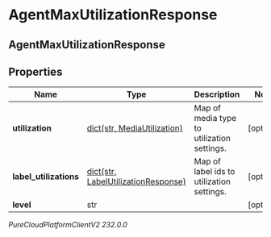 # AgentMaxUtilizationResponse

## AgentMaxUtilizationResponse

## Properties

|Name | Type | Description | Notes|
|------------ | ------------- | ------------- | -------------|
| **utilization** | [dict(str, MediaUtilization)](MediaUtilization) | Map of media type to utilization settings. | [optional] |
| **label_utilizations** | [dict(str, LabelUtilizationResponse)](LabelUtilizationResponse) | Map of label ids to utilization settings. | [optional] |
| **level** | str |  | [optional] |



_PureCloudPlatformClientV2 232.0.0_
